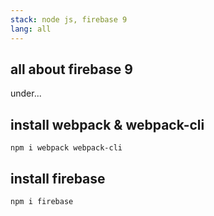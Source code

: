 ```yaml
---
stack: node js, firebase 9
lang: all
---
```


## all about firebase 9
under...


## install webpack & webpack-cli 
```
npm i webpack webpack-cli
```

## install firebase
```
npm i firebase
```